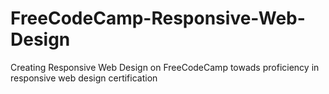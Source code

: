 # FreeCodeCamp-Responsive-Web-Design
Creating Responsive Web Design on FreeCodeCamp towads proficiency in responsive web design certification
